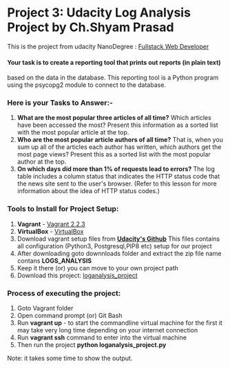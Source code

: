 # Project 3: Udacity Log Analysis Project by Ch.Shyam Prasad

This is the project from udacity NanoDegree : [Fullstack Web Developer](https://classroom.udacity.com/nanodegrees/nd004/dashboard/overview)

#### Your task is to create a reporting tool that prints out reports (in plain text) 

based on the data in the database. This reporting tool is a
Python program using the psycopg2 module to connect to the database. 

### Here is your Tasks to Answer:-
1. **What are the most popular three articles of all time?** Which
  articles have been accessed the most? Present this information as a
  sorted list with the most popular article at the top.  
2. **Who are the most popular article authors of all time?** That is,
   when you sum up all of the articles each author has written, which
   authors get the most page views? Present this as a sorted list with
   the most popular author at the top.
3. **On which days did more than 1% of requests lead to errors?** The
   log table includes a column status that indicates the HTTP status
   code that the news site sent to the user's browser. (Refer to this
   lesson for more information about the idea of HTTP status codes.) 
   
### Tools to Install for Project Setup:

1. **Vagrant** - [Vagrant 2.2.3](https://releases.hashicorp.com/vagrant/2.2.3/vagrant_2.2.3_x86_64.msi)
2. **VirtualBox** - [VirtualBox](https://www.virtualbox.org/wiki/Download_Old_Builds_5_1)
3. Download vagrant setup files from **[Udacity's Github](https://github.com/udacity/fullstack-nanodegree-vm)**
This files contains all configuration (Python3, Postgresql,PIP8 etc) setup for our project
4. After downloading goto downnloads folder and extract the zip file name contans **LOGS_ANALYSIS**
5. Keep it there (or) you can move to your own project path
6. Download this project: [loganalysis_project](https://github.com/shyam6163/LogAnalysis)

### Process of executing the project:
1. Goto Vagrant folder
2. Open command prompt (or) Git Bash  
3. Run **vagrant up** - to start the commandline virtual machine for the first it may take very long time depending on your internet connection
4. Run **vagrant ssh** command to enter into the virtual machine
5. Then run the project **python loganalysis_project.py**


Note:  it takes some time to show the output.


